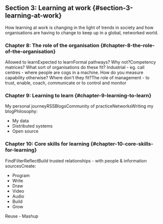 ## Section 3: Learning at work {#section-3-learning-at-work}

How learning at work is changing in the light of trends in society and how organisations are having to change to keep up in a global, networked world.

### Chapter 8: The role of the organisation {#chapter-8-the-role-of-the-organisation}

Allowed to learnExpected to learnFormal pathways? Why not?Competency matrices? What sort of organisations do these fit? Industrial - eg. call centres - where people are cogs in a machine. How do you measure capability otherwise? Where don't they fit?The role of management - to trust, enable, coach, communicate or to control and monitor

### Chapter 9: Learning to learn {#chapter-9-learning-to-learn}

My personal journeyRSSBlogsCommunity of practiceNetworksWriting my blogPhilosophy:

*   My data
*   Distributed systems
*   Open source

### Chapter 10: Core skills for learning {#chapter-10-core-skills-for-learning}

FindFilterReflectBuild trusted relationships - with people & information sourcesCreate:

*   Program
*   Write
*   Draw
*   Video
*   Audio
*   Build
*   Grow

Reuse - Mashup